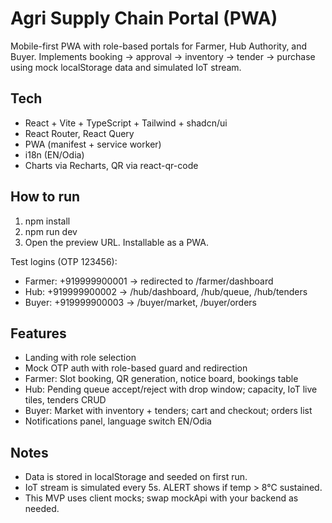 # Agri Supply Chain Portal (PWA)

Mobile-first PWA with role-based portals for Farmer, Hub Authority, and Buyer. Implements booking → approval → inventory → tender → purchase using mock localStorage data and simulated IoT stream.

## Tech
- React + Vite + TypeScript + Tailwind + shadcn/ui
- React Router, React Query
- PWA (manifest + service worker)
- i18n (EN/Odia)
- Charts via Recharts, QR via react-qr-code

## How to run
1. npm install
2. npm run dev
3. Open the preview URL. Installable as a PWA.

Test logins (OTP 123456):
- Farmer: +919999900001 → redirected to /farmer/dashboard
- Hub: +919999900002 → /hub/dashboard, /hub/queue, /hub/tenders
- Buyer: +919999900003 → /buyer/market, /buyer/orders

## Features
- Landing with role selection
- Mock OTP auth with role-based guard and redirection
- Farmer: Slot booking, QR generation, notice board, bookings table
- Hub: Pending queue accept/reject with drop window; capacity, IoT live tiles, tenders CRUD
- Buyer: Market with inventory + tenders; cart and checkout; orders list
- Notifications panel, language switch EN/Odia

## Notes
- Data is stored in localStorage and seeded on first run.
- IoT stream is simulated every 5s. ALERT shows if temp > 8°C sustained.
- This MVP uses client mocks; swap mockApi with your backend as needed.
